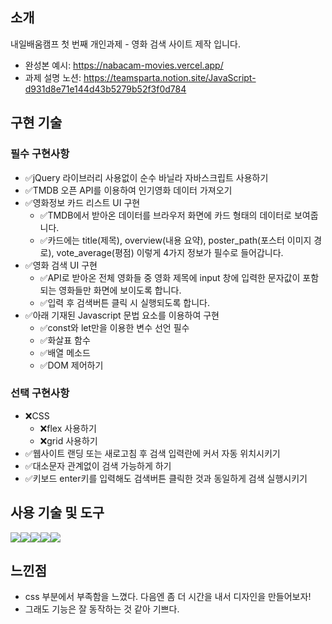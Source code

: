 ## 소개

내일배움캠프 첫 번째 개인과제 - 영화 검색 사이트 제작 입니다.

-   완성본 예시: https://nabacam-movies.vercel.app/
-   과제 설명 노션: https://teamsparta.notion.site/JavaScript-d931d8e71e144d43b5279b52f3f0d784

## 구현 기술

### 필수 구현사항

-   ✅jQuery 라이브러리 사용없이 순수 바닐라 자바스크립트 사용하기
-   ✅TMDB 오픈 API를 이용하여 인기영화 데이터 가져오기
-   ✅영화정보 카드 리스트 UI 구현
    -   ✅TMDB에서 받아온 데이터를 브라우저 화면에 카드 형태의 데이터로 보여줍니다.
    -   ✅카드에는 title(제목), overview(내용 요약), poster_path(포스터 이미지 경로), vote_average(평점) 이렇게 4가지 정보가 필수로 들어갑니다.
-   ✅영화 검색 UI 구현
    -   ✅API로 받아온 전체 영화들 중 영화 제목에 input 창에 입력한 문자값이 포함되는 영화들만 화면에 보이도록 합니다.
    -   ✅입력 후 검색버튼 클릭 시 실행되도록 합니다.
-   ✅아래 기재된 Javascript 문법 요소를 이용하여 구현
    -   ✅const와 let만을 이용한 변수 선언 필수
    -   ✅화살표 함수
    -   ✅배열 메소드
    -   ✅DOM 제어하기

### 선택 구현사항

-   ❌CSS
    -   ❌flex 사용하기
    -   ❌grid 사용하기
-   ✅웹사이트 랜딩 또는 새로고침 후 검색 입력란에 커서 자동 위치시키기
-   ✅대소문자 관계없이 검색 가능하게 하기
-   ✅키보드 enter키를 입력해도 검색버튼 클릭한 것과 동일하게 검색 실행시키기

## 사용 기술 및 도구

<div style="display: flex">
    <img src="https://img.shields.io/badge/Windows-0078D6?style=for-the-badge&logo=windows&logoColor=white">
    <img src="https://img.shields.io/badge/HTML-239120?style=for-the-badge&logo=html5&logoColor=white">
    <img src="https://img.shields.io/badge/JavaScript-F7DF1E?style=for-the-badge&logo=JavaScript&logoColor=white">
    <img src="https://img.shields.io/badge/CSS3-1572B6?style=for-the-badge&logo=css3&logoColor=white">
    <img src="https://img.shields.io/badge/Visual_Studio_Code-0078D4?style=for-the-badge&logo=visual%20studio%20code&logoColor=white">
</div>

## 느낀점

-   css 부분에서 부족함을 느꼈다. 다음엔 좀 더 시간을 내서 디자인을 만들어보자!
-   그래도 기능은 잘 동작하는 것 같아 기쁘다.
